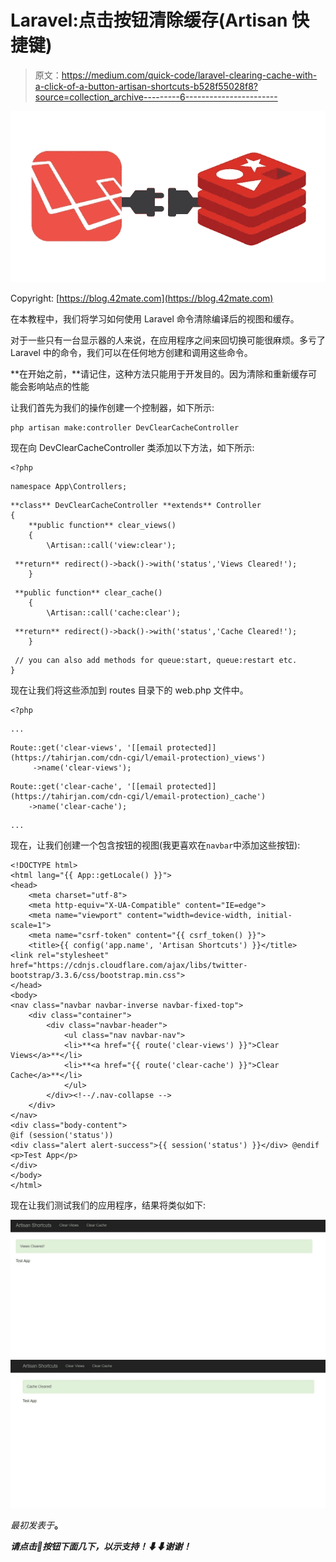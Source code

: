 # Laravel:点击按钮清除缓存(Artisan 快捷键)

> 原文：<https://medium.com/quick-code/laravel-clearing-cache-with-a-click-of-a-button-artisan-shortcuts-b528f55028f8?source=collection_archive---------6----------------------->

![](img/a366566958f5dd48052c9f913335c067.png)

Copyright: [https://blog.42mate.com](https://blog.42mate.com)

在本教程中，我们将学习如何使用 Laravel 命令清除编译后的视图和缓存。

对于一些只有一台显示器的人来说，在应用程序之间来回切换可能很麻烦。多亏了 Laravel 中的命令，我们可以在任何地方创建和调用这些命令。

**在开始之前，**请记住，这种方法只能用于开发目的。因为清除和重新缓存可能会影响站点的性能

让我们首先为我们的操作创建一个控制器，如下所示:

```
php artisan make:controller DevClearCacheController
```

现在向 DevClearCacheController 类添加以下方法，如下所示:

```
<?php
```

```
namespace App\Controllers;
```

```
**class** DevClearCacheController **extends** Controller
{
    **public function** clear_views()
    {
        \Artisan::call('view:clear');
```

```
 **return** redirect()->back()->with('status','Views Cleared!');
    }
```

```
 **public function** clear_cache()
    {
        \Artisan::call('cache:clear');
```

```
 **return** redirect()->back()->with('status','Cache Cleared!');
    }
```

```
 // you can also add methods for queue:start, queue:restart etc.
}
```

现在让我们将这些添加到 routes 目录下的 web.php 文件中。

```
<?php
```

```
...
```

```
Route::get('clear-views', '[[email protected]](https://tahirjan.com/cdn-cgi/l/email-protection)_views')
     ->name('clear-views');
```

```
Route::get('clear-cache', '[[email protected]](https://tahirjan.com/cdn-cgi/l/email-protection)_cache')
    ->name('clear-cache');
```

```
...
```

现在，让我们创建一个包含按钮的视图(我更喜欢在`navbar`中添加这些按钮):

```
<!DOCTYPE html>
<html lang="{{ App::getLocale() }}">
<head>
    <meta charset="utf-8">
    <meta http-equiv="X-UA-Compatible" content="IE=edge">
    <meta name="viewport" content="width=device-width, initial-scale=1">
    <meta name="csrf-token" content="{{ csrf_token() }}">
    <title>{{ config('app.name', 'Artisan Shortcuts') }}</title>    <link rel="stylesheet" href="https://cdnjs.cloudflare.com/ajax/libs/twitter-bootstrap/3.3.6/css/bootstrap.min.css">
</head>
<body>
<nav class="navbar navbar-inverse navbar-fixed-top">
    <div class="container">
        <div class="navbar-header">
            <ul class="nav navbar-nav">
            <li>**<a href="{{ route('clear-views') }}">Clear Views</a>**</li>
            <li>**<a href="{{ route('clear-cache') }}">Clear Cache</a>**</li>
            </ul>
        </div><!--/.nav-collapse -->
    </div>
</nav>
<div class="body-content">
@if (session('status'))
<div class="alert alert-success">{{ session('status') }}</div> @endif
<p>Test App</p>
</div>
</body>
</html>
```

现在让我们测试我们的应用程序，结果将类似如下:

![](img/0e6ec24a79b3619ef7ec0e083a4d2f5f.png)![](img/0c252b2fd7b25a821aa6774fd575e71d.png)

*最初发表于*[](https://tahirjan.com/laravel-clearing-cache-with-a-click-of-a-button/)**。**

***请点击👏按钮下面几下，以示支持！⬇⬇谢谢！***